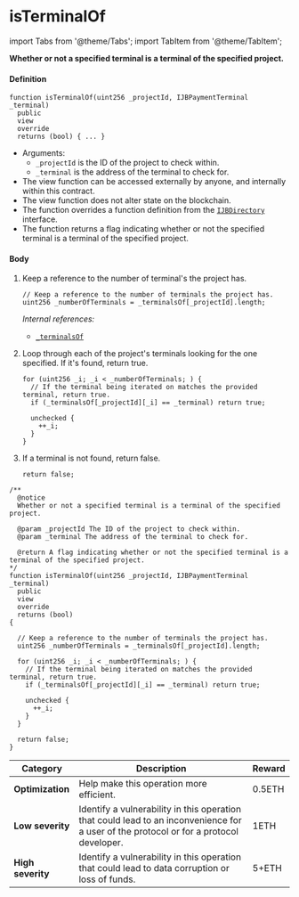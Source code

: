 # isTerminalOf

import Tabs from '@theme/Tabs';
import TabItem from '@theme/TabItem';

<Tabs>
<TabItem value="Step by step" label="Step by step">

**Whether or not a specified terminal is a terminal of the specified project.**

#### Definition

```
function isTerminalOf(uint256 _projectId, IJBPaymentTerminal _terminal)
  public
  view
  override
  returns (bool) { ... }
```

* Arguments:
  * `_projectId` is the ID of the project to check within.
  * `_terminal` is the address of the terminal to check for.
* The view function can be accessed externally by anyone, and internally within this contract.
* The view function does not alter state on the blockchain.
* The function overrides a function definition from the [`IJBDirectory`](/dev/api/v3/interfaces/ijbdirectory.md) interface.
* The function returns a flag indicating whether or not the specified terminal is a terminal of the specified project.

#### Body

1.  Keep a reference to the number of terminal's the project has.
    
    ```
    // Keep a reference to the number of terminals the project has.
    uint256 _numberOfTerminals = _terminalsOf[_projectId].length;
    ```

    _Internal references:_

    * [`_terminalsOf`](/dev/api/v3/contracts/jbdirectory/properties/-_terminalsof.md)

2.  Loop through each of the project's terminals looking for the one specified. If it's found, return true.

    ```
    for (uint256 _i; _i < _numberOfTerminals; ) {
      // If the terminal being iterated on matches the provided terminal, return true.
      if (_terminalsOf[_projectId][_i] == _terminal) return true;

      unchecked {
        ++_i;
      }
    }
    ```

3.  If a terminal is not found, return false.

    ```
    return false;
    ```

</TabItem>

<TabItem value="Code" label="Code">

```
/** 
  @notice
  Whether or not a specified terminal is a terminal of the specified project.

  @param _projectId The ID of the project to check within.
  @param _terminal The address of the terminal to check for.

  @return A flag indicating whether or not the specified terminal is a terminal of the specified project.
*/
function isTerminalOf(uint256 _projectId, IJBPaymentTerminal _terminal)
  public
  view
  override
  returns (bool)
{

  // Keep a reference to the number of terminals the project has.
  uint256 _numberOfTerminals = _terminalsOf[_projectId].length;

  for (uint256 _i; _i < _numberOfTerminals; ) {
    // If the terminal being iterated on matches the provided terminal, return true.
    if (_terminalsOf[_projectId][_i] == _terminal) return true;

    unchecked {
      ++_i;
    }
  }

  return false;
}
```

</TabItem>

<TabItem value="Bug bounty" label="Bug bounty">

| Category          | Description                                                                                                                            | Reward |
| ----------------- | -------------------------------------------------------------------------------------------------------------------------------------- | ------ |
| **Optimization**  | Help make this operation more efficient.                                                                                               | 0.5ETH |
| **Low severity**  | Identify a vulnerability in this operation that could lead to an inconvenience for a user of the protocol or for a protocol developer. | 1ETH   |
| **High severity** | Identify a vulnerability in this operation that could lead to data corruption or loss of funds.                                        | 5+ETH  |

</TabItem>
</Tabs>
